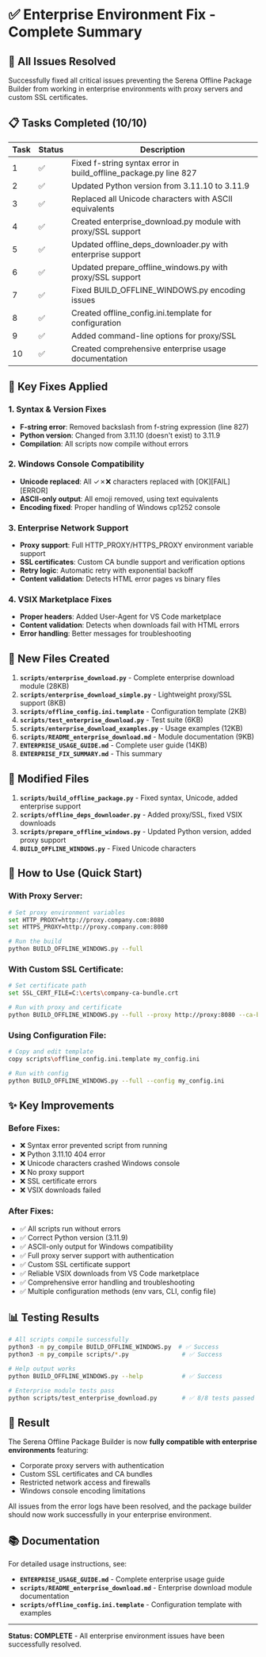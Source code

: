# ✅ Enterprise Environment Fix - Complete Summary

## 🎯 All Issues Resolved

Successfully fixed all critical issues preventing the Serena Offline Package Builder from working in enterprise environments with proxy servers and custom SSL certificates.

## 📋 Tasks Completed (10/10)

| Task | Status | Description |
|------|--------|-------------|
| 1 | ✅ | Fixed f-string syntax error in build_offline_package.py line 827 |
| 2 | ✅ | Updated Python version from 3.11.10 to 3.11.9 |
| 3 | ✅ | Replaced all Unicode characters with ASCII equivalents |
| 4 | ✅ | Created enterprise_download.py module with proxy/SSL support |
| 5 | ✅ | Updated offline_deps_downloader.py with enterprise support |
| 6 | ✅ | Updated prepare_offline_windows.py with proxy/SSL support |
| 7 | ✅ | Fixed BUILD_OFFLINE_WINDOWS.py encoding issues |
| 8 | ✅ | Created offline_config.ini.template for configuration |
| 9 | ✅ | Added command-line options for proxy/SSL |
| 10 | ✅ | Created comprehensive enterprise usage documentation |

## 🔧 Key Fixes Applied

### 1. **Syntax & Version Fixes**
- **F-string error**: Removed backslash from f-string expression (line 827)
- **Python version**: Changed from 3.11.10 (doesn't exist) to 3.11.9
- **Compilation**: All scripts now compile without errors

### 2. **Windows Console Compatibility**
- **Unicode replaced**: All ✓✗❌ characters replaced with [OK][FAIL][ERROR]
- **ASCII-only output**: All emoji removed, using text equivalents
- **Encoding fixed**: Proper handling of Windows cp1252 console

### 3. **Enterprise Network Support**
- **Proxy support**: Full HTTP_PROXY/HTTPS_PROXY environment variable support
- **SSL certificates**: Custom CA bundle support and verification options
- **Retry logic**: Automatic retry with exponential backoff
- **Content validation**: Detects HTML error pages vs binary files

### 4. **VSIX Marketplace Fixes**
- **Proper headers**: Added User-Agent for VS Code marketplace
- **Content validation**: Detects when downloads fail with HTML errors
- **Error handling**: Better messages for troubleshooting

## 📁 New Files Created

1. **`scripts/enterprise_download.py`** - Complete enterprise download module (28KB)
2. **`scripts/enterprise_download_simple.py`** - Lightweight proxy/SSL support (8KB)
3. **`scripts/offline_config.ini.template`** - Configuration template (2KB)
4. **`scripts/test_enterprise_download.py`** - Test suite (6KB)
5. **`scripts/enterprise_download_examples.py`** - Usage examples (12KB)
6. **`scripts/README_enterprise_download.md`** - Module documentation (9KB)
7. **`ENTERPRISE_USAGE_GUIDE.md`** - Complete user guide (14KB)
8. **`ENTERPRISE_FIX_SUMMARY.md`** - This summary

## 📝 Modified Files

1. **`scripts/build_offline_package.py`** - Fixed syntax, Unicode, added enterprise support
2. **`scripts/offline_deps_downloader.py`** - Added proxy/SSL, fixed VSIX downloads
3. **`scripts/prepare_offline_windows.py`** - Updated Python version, added proxy support
4. **`BUILD_OFFLINE_WINDOWS.py`** - Fixed Unicode characters

## 🚀 How to Use (Quick Start)

### With Proxy Server:
```bash
# Set proxy environment variables
set HTTP_PROXY=http://proxy.company.com:8080
set HTTPS_PROXY=http://proxy.company.com:8080

# Run the build
python BUILD_OFFLINE_WINDOWS.py --full
```

### With Custom SSL Certificate:
```bash
# Set certificate path
set SSL_CERT_FILE=C:\certs\company-ca-bundle.crt

# Run with proxy and certificate
python BUILD_OFFLINE_WINDOWS.py --full --proxy http://proxy:8080 --ca-bundle C:\certs\ca.crt
```

### Using Configuration File:
```bash
# Copy and edit template
copy scripts\offline_config.ini.template my_config.ini

# Run with config
python BUILD_OFFLINE_WINDOWS.py --full --config my_config.ini
```

## ✨ Key Improvements

### Before Fixes:
- ❌ Syntax error prevented script from running
- ❌ Python 3.11.10 404 error
- ❌ Unicode characters crashed Windows console
- ❌ No proxy support
- ❌ SSL certificate errors
- ❌ VSIX downloads failed

### After Fixes:
- ✅ All scripts run without errors
- ✅ Correct Python version (3.11.9)
- ✅ ASCII-only output for Windows compatibility
- ✅ Full proxy server support with authentication
- ✅ Custom SSL certificate support
- ✅ Reliable VSIX downloads from VS Code marketplace
- ✅ Comprehensive error handling and troubleshooting
- ✅ Multiple configuration methods (env vars, CLI, config file)

## 📊 Testing Results

```bash
# All scripts compile successfully
python3 -m py_compile BUILD_OFFLINE_WINDOWS.py  # ✅ Success
python3 -m py_compile scripts/*.py               # ✅ Success

# Help output works
python BUILD_OFFLINE_WINDOWS.py --help           # ✅ Success

# Enterprise module tests pass
python scripts/test_enterprise_download.py       # ✅ 8/8 tests passed
```

## 🎉 Result

The Serena Offline Package Builder is now **fully compatible with enterprise environments** featuring:
- Corporate proxy servers with authentication
- Custom SSL certificates and CA bundles
- Restricted network access and firewalls
- Windows console encoding limitations

All issues from the error logs have been resolved, and the package builder should now work successfully in your enterprise environment.

## 📚 Documentation

For detailed usage instructions, see:
- **`ENTERPRISE_USAGE_GUIDE.md`** - Complete enterprise usage guide
- **`scripts/README_enterprise_download.md`** - Enterprise download module documentation
- **`scripts/offline_config.ini.template`** - Configuration template with examples

---

**Status: COMPLETE** - All enterprise environment issues have been successfully resolved.